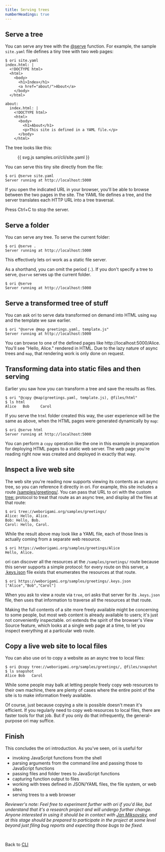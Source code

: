 ```yaml
---
title: Serving trees
numberHeadings: true
---
```


## Serve a tree

You can serve any tree with the [@serve](/builtins/@serve.html) function. For example, the sample `site.yaml` file defines a tiny tree with two web pages:

```console
$ ori site.yaml
index.html: |
  <!DOCTYPE html>
  <html>
    <body>
      <h1>Index</h1>
      <a href="about/">About</a>
    </body>
  </html>

about:
  index.html: |
    <!DOCTYPE html>
    <html>
      <body>
        <h1>About</h1>
        <p>This site is defined in a YAML file.</p>
      </body>
    </html>
```

The tree looks like this:

<figure>
{{ svg.js samples.ori/cli/site.yaml }}
</figure>

<span class="tutorialStep"></span> You can serve this tiny site directly from the file:

```console
$ ori @serve site.yaml
Server running at http://localhost:5000
```

If you open the indicated URL in your browser, you'll be able to browse between the two pages in the site. The YAML file defines a tree, and the server translates each HTTP URL into a tree traversal.

Press Ctrl+C to stop the server.

## Serve a folder

<span class="tutorialStep"></span> You can serve any tree. To serve the current folder:

```console
$ ori @serve .
Server running at http://localhost:5000
```

This effectively lets ori work as a static file server.

As a shorthand, you can omit the period (`.`). If you don't specify a tree to serve, `@serve` serves up the current folder.

```console
$ ori @serve
Server running at http://localhost:5000
```

## Serve a transformed tree of stuff

<span class="tutorialStep"></span> You can ask ori to serve data transformed on demand into HTML using `map` and the template we saw earlier.

```console
$ ori "@serve @map greetings.yaml, template.js"
Server running at http://localhost:5000
```

You can browse to one of the defined pages like http://localhost:5000/Alice. You'll see "Hello, Alice." rendered in HTML. Due to the lazy nature of async trees and `map`, that rendering work is only done on request.

## Transforming data into static files and then serving

Earlier you saw how you can transform a tree and save the results as files.

```console
$ ori "@copy @map(greetings.yaml, template.js), @files/html"
$ ls html
Alice   Bob     Carol
```

<span class="tutorialStep"></span> If you serve the `html` folder created this way, the user experience will be the same as above, when the HTML pages were generated dynamically by `map`:

```console
$ ori @serve html
Server running at http://localhost:5000
```

You can perform a `copy` operation like the one in this example in preparation for deploying HTML pages to a static web server. The web page you're reading right now was created and deployed in exactly that way.

## Inspect a live web site

<span class="tutorialStep"></span> The web site you're reading now supports viewing its contents as an async tree, so you can reference it directly in ori. For example, this site includes a route [/samples/greetings/](/samples/greetings/). You can pass that URL to ori with the custom [tree:](/builtins/@treeHttps.html) protocol to treat that route as an async tree, and display all the files at that route:

```console
$ ori tree://weborigami.org/samples/greetings/
Alice: Hello, Alice.
Bob: Hello, Bob.
Carol: Hello, Carol.
```

<span class="tutorialStep"></span> While the result above may look like a YAML file, each of those lines is actually coming from a separate web resource.

```console
$ ori https://weborigami.org/samples/greetings/Alice
Hello, Alice.
```

<span class="tutorialStep"></span> ori can discover all the resources at the `/samples/greetings/` route because this server supports a simple protocol: for every route on this server, a [.keys.json](/async-tree/SiteTree.html#keysjson-files) file exists that enumerates the resources at that route.

```console
$ ori https://weborigami.org/samples/greetings/.keys.json
["Alice","Bob","Carol"]
```

When you ask to view a route via `tree`, ori asks that server for its `.keys.json` file, then uses that information to traverse all the resources at that route.

Making the full contents of a site more freely available might be concerning to some people, but most web content is already available to users; it's just not conveniently inspectable. ori extends the spirit of the browser's View Source feature, which looks at a single web page at a time, to let you inspect everything at a particular web route.

## Copy a live web site to local files

<span class="tutorialStep"></span> You can also use ori to copy a website as an async tree to local files:

```console
$ ori @copy tree://weborigami.org/samples/greetings/, @files/snapshot
$ ls snapshot
Alice Bob   Carol
```

While some people may balk at letting people freely copy web resources to their own machine, there are plenty of cases where the entire point of the site is to make information freely available.

Of course, just because copying a site is possible doesn't mean it's efficient. If you regularly need to copy web resources to local files, there are faster tools for that job. But if you only do that infrequently, the general-purpose ori may suffice.

## Finish

This concludes the ori introduction. As you've seen, ori is useful for

- invoking JavaScript functions from the shell
- parsing arguments from the command line and passing those to JavaScript functions
- passing files and folder trees to JavaScript functions
- capturing function output to files
- working with trees defined in JSON/YAML files, the file system, or web sites
- serving trees to a web browser

_Reviewer's note: Feel free to experiment further with ori if you'd like, but understand that it's a research project and will undergo further change. Anyone interested in using it should be in contact with [Jan Miksovsky](https://jan.miksovsky.com/contact.html), and at this stage should be prepared to participate in the project at some level beyond just filing bug reports and expecting those bugs to be fixed._

&nbsp;

Back to [CLI](/cli/)
